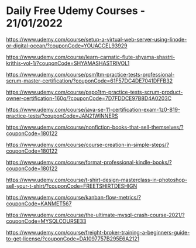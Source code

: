 # Daily Free Udemy Courses - 21/01/2022

https://www.udemy.com/course/setup-a-virtual-web-server-using-linode-or-digital-ocean/?couponCode=YOUACCEL93929
https://www.udemy.com/course/learn-carnatic-flute-shyama-shastri-krithis-vol-1/?couponCode=SHYAMASHASTRIVOL1
https://www.udemy.com/course/psm1tm-practice-tests-professional-scrum-master-certification/?couponCode=61F57DC4DE7041DFFB32
https://www.udemy.com/course/pspo1tm-practice-tests-scrum-product-owner-certification-160q/?couponCode=7D7FDDCE97B8D4A0203C
https://www.udemy.com/course/java-se-11-certification-exam-1z0-819-practice-tests/?couponCode=JAN21WINNERS
https://www.udemy.com/course/nonfiction-books-that-sell-themselves/?couponCode=180122
https://www.udemy.com/course/course-creation-in-simple-steps/?couponCode=180122
https://www.udemy.com/course/format-professional-kindle-books/?couponCode=180122
https://www.udemy.com/course/t-shirt-design-masterclass-in-photoshop-sell-your-t-shirt/?couponCode=FREETSHIRTDESHIGN
https://www.udemy.com/course/kanban-flow-metrics/?couponCode=KANMET567
https://www.udemy.com/course/the-ultimate-mysql-crash-course-2021/?couponCode=MYSQLCOURSE33
https://www.udemy.com/course/freight-broker-training-a-beginners-guide-to-get-license/?couponCode=DA1097757B295E6A2121

